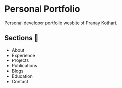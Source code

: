 # Personal Portfolio
Personal developer portfolio wesbite of Pranay Kothari.

## Sections 🧵

- About
- Experience
- Projects
- Publications
- Blogs
- Education
- Contact